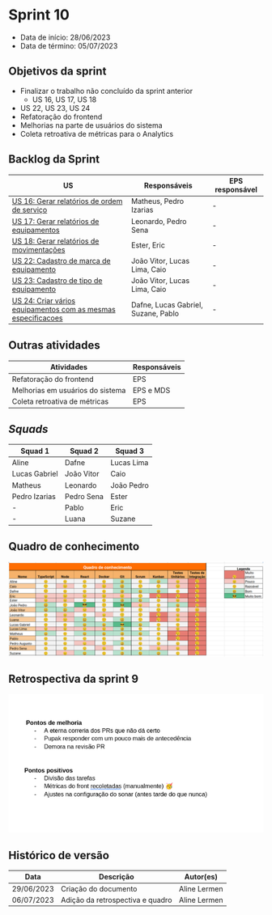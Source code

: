 # Sprint 10

- Data de início: 28/06/2023
- Data de término: 05/07/2023

## Objetivos da sprint
* Finalizar o trabalho não concluído da sprint anterior
    - US 16, US 17, US 18
* US 22, US 23, US 24
* Refatoração do frontend
* Melhorias na parte de usuários do sistema
* Coleta retroativa de métricas para o Analytics

## Backlog da Sprint
|**US**|**Responsáveis**|**EPS responsável**|
|--------|-------------|-------------|
| [US 16: Gerar relatórios de ordem de serviço](https://github.com/fga-eps-mds/2023-1-alectrion-doc/issues/61)   | Matheus, Pedro Izarias | - |
| [US 17: Gerar relatórios de equipamentos](https://github.com/fga-eps-mds/2023-1-Alectrion-DOC/issues/62)       | Leonardo, Pedro Sena  | - |
| [US 18: Gerar relatórios de movimentações](https://github.com/fga-eps-mds/2023-1-Alectrion-DOC/issues/63)      | Ester, Eric  | - |
| [US 22: Cadastro de marca de equipamento](https://github.com/fga-eps-mds/2023-1-alectrion-doc/issues/138)      | João Vitor, Lucas Lima, Caio | - |
| [US 23: Cadastro de tipo de equipamento](https://github.com/fga-eps-mds/2023-1-alectrion-doc/issues/139)       | João Vitor, Lucas Lima, Caio | - |
| [US 24:  Criar vários equipamentos com as mesmas especificacoes](https://github.com/fga-eps-mds/2023-1-alectrion-doc/issues/150)       | Dafne, Lucas Gabriel, Suzane, Pablo | - |


## Outras atividades
|**Atividades**|**Responsáveis**|
|--------|-------------|
Refatoração do frontend | EPS
Melhorias em usuários do sistema | EPS e MDS
Coleta retroativa de métricas | EPS

## *Squads*
|**Squad 1**    |**Squad 2**     |**Squad 3**|
|---------------|----------------|--------------|
| Aline         | Dafne          | Lucas Lima
| Lucas Gabriel | João Vitor     | Caio
| Matheus       | Leonardo       | João Pedro
| Pedro Izarias | Pedro Sena     | Ester
|      -        | Pablo          | Eric
|      -        | Luana          | Suzane



## Quadro de conhecimento
<img src="../../assets/quadro-conhecimento/quadro-sprint10.png">

## Retrospectiva da sprint 9
<img src="../../assets/retrospectivas/retro-sprint10.png">

## Histórico de versão

|**Data**|**Descrição**|**Autor(es)**|
|--------|-------------|--------------|
| 29/06/2023 | Criação do documento | Aline Lermen |
| 06/07/2023 | Adição da retrospectiva e quadro | Aline Lermen |

